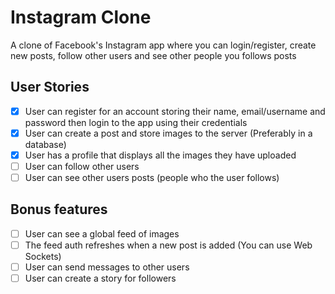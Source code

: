 # Instagram Clone

A clone of Facebook's Instagram app where you can login/register, create new posts, follow other users and see other people you follows posts

## User Stories

- [x] User can register for an account storing their name, email/username and password then login to the app using their credentials
- [x] User can create a post and store images to the server (Preferably in a database)
- [x] User has a profile that displays all the images they have uploaded
- [ ] User can follow other users
- [ ] User can see other users posts (people who the user follows)

## Bonus features

- [ ] User can see a global feed of images
- [ ] The feed auth refreshes when a new post is added (You can use Web Sockets)
- [ ] User can send messages to other users
- [ ] User can create a story for followers
